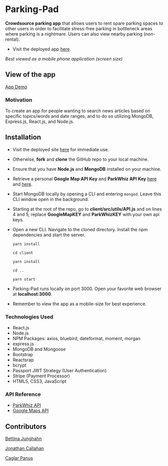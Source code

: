 # Parking-Pad
**Crowdsource parking app** that allows users to rent spare parking spaces to other users in order to facilitate stress-free parking in bottleneck areas where parking is a nightmare.
Users can also view nearby parking (non-rental).

* Visit the deployed app <a href="https://parking-pad.herokuapp.com/">here</a>.

*Best viewed as a mobile phone application (screen size)*

## View of the app
[App Demo](https://drive.google.com/file/d/1uBqJQ_O3RTp2kw6PT7S-EY1mBw62GLO4/preview)

### Motivation
To create an app for people wanting to search news articles based on specific topics/words and date ranges, and to do so utilizing MongoDB, Express.js, React.js, and Node.js.

## Installation
- Visit the deployed site [here](https://parking-pad.herokuapp.com/) for immediate use.
- Otherwise, **fork** and **clone** the GitHub repo to your local machine.
- Ensure that you have **Node.js** and **MongoDB** installed on your machine.
- Retrieve a personal **Google Map API Key** and **ParkWhiz API Key** [here](https://developers.google.com/maps/documentation/javascript/get-api-key) and [here](http://www.parkwhiz.com/developers/).
- Start MongoDB locally by opening a CLI and entering ```mongod```. Leave this CLI window open in the background.
- Starting at the root of the repo, go to **client/src/utils/API.js** and on lines 4 and 5, replace **GoogleMapKEY** and **ParkWhizKEY** with your own api keys.
- Open a new CLI. Navigate to the cloned directory. Install the npm dependencies and start the server.
   
    ```yarn install```

    ```cd client```

    ```yarn install```

    ```cd ..```
    
    ```yarn start```

- Parking-Pad runs locally on port 3000. Open your favorite web browser at **localhost:3000**.
- Remember to view the app as a mobile-size for best experience.

### Technologies Used
- React.js
- Node.js
- NPM Packages: axios, bluebird, dateformat, moment, morgan
- express.js
- MongoDB and Mongoose
- Bootstrap
- Reactsrap
- bcrypt
- Passport JWT Strategy (User Authentication)
- Stripe (Payment Processor)
- HTML5, CSS3, JavaScript

### API Reference
- [ParkWhiz API](http://www.parkwhiz.com/developers)
- [Google Maps API](https://developers.google.com/maps/documentation/)

## Contributors
[Bettina Junghahn](https://github.com/bettijung)

[Jonathan Callahan](https://github.com/jonathantcallahan)

[Caglar Panus](https://github.com/caglarpanus)